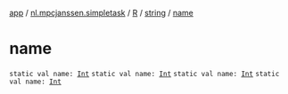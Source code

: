 [app](../../../index.md) / [nl.mpcjanssen.simpletask](../../index.md) / [R](../index.md) / [string](index.md) / [name](.)

# name

`static val name: `[`Int`](https://kotlinlang.org/api/latest/jvm/stdlib/kotlin/-int/index.html)
`static val name: `[`Int`](https://kotlinlang.org/api/latest/jvm/stdlib/kotlin/-int/index.html)
`static val name: `[`Int`](https://kotlinlang.org/api/latest/jvm/stdlib/kotlin/-int/index.html)
`static val name: `[`Int`](https://kotlinlang.org/api/latest/jvm/stdlib/kotlin/-int/index.html)